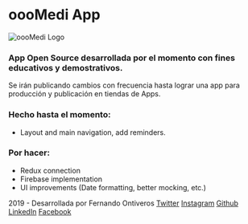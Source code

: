 # oooMedi App

![oooMedi Logo](https://lh3.googleusercontent.com/erjnqirZSIvQyNXJwX_snrihwlXicQD2RUnaqRTrFbFnho8uM_v0a9S1OTWW0XgGFux2slZvz4E "oooMedi Logo")

### App Open Source desarrollada por el momento con fines educativos y demostrativos.

Se irán publicando cambios con frecuencia hasta lograr una app para producción y publicación en tiendas de Apps.

### Hecho hasta el momento:

- Layout and main navigation, add reminders.

### Por hacer:

- Redux connection
- Firebase implementation
- UI improvements (Date formatting, better mocking, etc.)

2019 - Desarrollada por Fernando Ontiveros
[Twitter](https://twitter.com/ferontv)
[Instagram](https://instagram.com/ferontv)
[Github](https://github.com/ferontv)
[LinkedIn](https://linkedin.com/in/ferontv)
[Facebook](https://facebook.com/ferontv)
